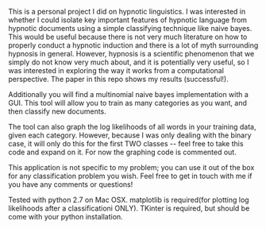 This is a personal project I did on hypnotic linguistics. I was interested in whether I could isolate key important features of hypnotic language from hypnotic documents using a simple classifying technique like naive bayes. This would be useful because there is not very much literature on how to properly conduct a hypnotic induction and there is a lot of myth surrounding hypnosis in general. However, hypnosis is a scientific phenomenon that we simply do not know very much about, and it is potentially very useful, so I was interested in exploring the way it works from a computational perspective. The paper in this repo shows my results (successful!). 

Additionally you will find a multinomial naive bayes implementation with a GUI. This tool will allow you to train as many categories as you want, and then classify new documents.

The tool can also graph the log likelihoods of all words in your training data, given each category. However, because I was only dealing with the binary case, it will only do this for the first TWO classes -- feel free to take this code and expand on it. For now the graphing code is commented out. 

This application is not specific to my problem; you can use it out of the box for any classification problem you wish. Feel free to get in touch with me if you have any comments or questions!

Tested with python 2.7 on Mac OSX. 
matplotlib is required(for plotting log likelihoods after a classificationi ONLY).
TKinter is required, but should be come with your python installation.
